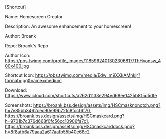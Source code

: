 [Shortcut]

Name: Homescreen Creator

Description: An awesome enhancement to your homescreen!

Author: Broank

Repo: Broank's Repo

Author Icon: https://pbs.twimg.com/profile_images/1185962401302306817/ThHvonsw_400x400.jpg

Shortcut Icon: https://pbs.twimg.com/media/Edw_m9XXkAMhkjr?format=jpg&name=medium

Download: https://www.icloud.com/shortcuts/a262d1133e294ed68ee1425b815d5dfe

Screenshots: https://broank.bss.design/assets/img/HSCmasknonotch.png?h=7e85bb3462cec90e99b72fc8fccf6f70, https://broank.bss.design/assets/img/HSCmaskcard.png?h=9701b7c376d668f0fc56cc10906fa7c1, https://broank.bss.design/assets/img/HSCmaskcarddock.png?h=8f8afb6a79aaa2a617aafb55b40e68c2 
